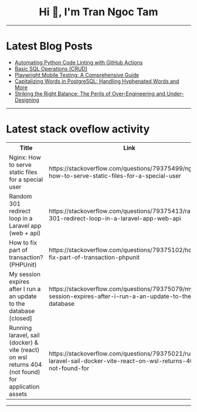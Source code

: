 <h1 align="center">Hi 👋, I'm Tran Ngoc Tam</h1>

---

# Latest Blog Posts 
<!-- BLOG-POST-LIST:START -->
- [Automating Python Code Linting with GitHub Actions](https://dev.to/namanvashistha/automating-python-code-linting-with-github-actions-1p6f)
- [Basic SQL Operations &lpar;CRUD&rpar;](https://dev.to/arjun98k/basic-sql-operations-crud-ofg)
- [Playwright Mobile Testing: A Comprehensive Guide](https://dev.to/mikesays/playwright-mobile-testing-a-comprehensive-guide-2enm)
- [Capitalizing Words in PostgreSQL: Handling Hyphenated Words and More](https://dev.to/subrata71/capitalizing-words-in-postgresql-handling-hyphenated-words-and-more-1l63)
- [Striking the Right Balance: The Perils of Over-Engineering and Under-Designing](https://dev.to/mariliatirachi62/striking-the-right-balance-the-perils-of-over-engineering-and-under-designing-27h4)
<!-- BLOG-POST-LIST:END -->

---

# Latest stack oveflow activity
<table>
  <tr><th>Title</th><th>Link</th></tr>
  <!-- STACKOVERFLOW:START --><tr><td>Nginx: How to serve static files for a special user</td><td>https://stackoverflow.com/questions/79375499/nginx-how-to-serve-static-files-for-a-special-user</td></tr><tr><td>Random 301 redirect loop in a Laravel app &lpar;web + api&rpar;</td><td>https://stackoverflow.com/questions/79375413/random-301-redirect-loop-in-a-laravel-app-web-api</td></tr><tr><td>How to fix part of transaction? &lpar;PHPUnit&rpar;</td><td>https://stackoverflow.com/questions/79375102/how-to-fix-part-of-transaction-phpunit</td></tr><tr><td>My session expires after I run a an update to the database [closed]</td><td>https://stackoverflow.com/questions/79375079/my-session-expires-after-i-run-a-an-update-to-the-database</td></tr><tr><td>Running laravel, sail &lpar;docker&rpar; &amp; vite &lpar;react&rpar; on wsl returns 404 &lpar;not found&rpar; for application assets</td><td>https://stackoverflow.com/questions/79375021/running-laravel-sail-docker-vite-react-on-wsl-returns-404-not-found-for</td></tr><!-- STACKOVERFLOW:END -->
</table>

---


